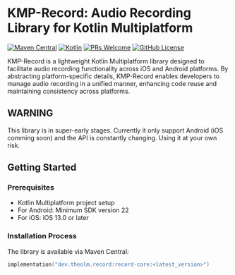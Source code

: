 # KMP-Record: Audio Recording Library for Kotlin Multiplatform

[![Maven Central](https://img.shields.io/maven-central/v/dev.theolm.record/record-core)](https://mvnrepository.com/artifact/dev.theolm)
[![Kotlin](https://img.shields.io/badge/kotlin-2.0.0-blue.svg?logo=kotlin)](http://kotlinlang.org)
[![PRs Welcome](https://img.shields.io/badge/PRs-welcome-brightgreen.svg)](https://github.com/theolm/kmp-record)
[![GitHub License](https://img.shields.io/badge/license-MIT-blue.svg?style=flat)](https://opensource.org/licenses/MIT)

KMP-Record is a lightweight Kotlin Multiplatform library designed to facilitate audio recording functionality across iOS and Android platforms. By abstracting platform-specific details, KMP-Record enables developers to manage audio recording in a unified manner, enhancing code reuse and maintaining consistency across platforms.



## WARNING
This library is in super-early stages. Currently it only support Android (iOS comming soon) and the API is constantly changing. Using it at your own risk.

## Getting Started

### Prerequisites

- Kotlin Multiplatform project setup
- For Android: Minimum SDK version 22
- For iOS: iOS 13.0 or later

### Installation Process

The library is available via Maven Central:

```kt
implementation("dev.theolm.record:record-core:<latest_version>")
